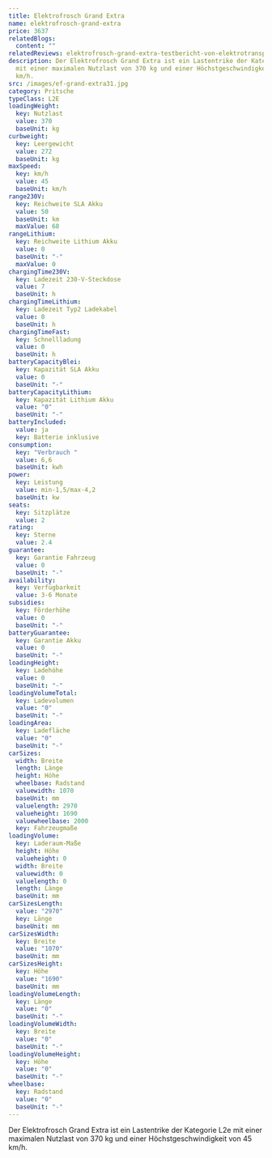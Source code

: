 ```yaml
---
title: Elektrofrosch Grand Extra
name: elektrofrosch-grand-extra
price: 3637
relatedBlogs:
  content: ""
relatedReviews: elektrofrosch-grand-extra-testbericht-von-elektrotransporter-vergleich
description: Der Elektrofrosch Grand Extra ist ein Lastentrike der Kategorie L2e
  mit einer maximalen Nutzlast von 370 kg und einer Höchstgeschwindigkeit von 45
  km/h.
src: /images/ef-grand-extra31.jpg
category: Pritsche
typeClass: L2E
loadingWeight:
  key: Nutzlast
  value: 370
  baseUnit: kg
curbweight:
  key: Leergewicht
  value: 272
  baseUnit: kg
maxSpeed:
  key: km/h
  value: 45
  baseUnit: km/h
range230V:
  key: Reichweite SLA Akku
  value: 50
  baseUnit: km
  maxValue: 68
rangeLithium:
  key: Reichweite Lithium Akku
  value: 0
  baseUnit: "-"
  maxValue: 0
chargingTime230V:
  key: Ladezeit 230-V-Steckdose
  value: 7
  baseUnit: h
chargingTimeLithium:
  key: Ladezeit Typ2 Ladekabel
  value: 0
  baseUnit: h
chargingTimeFast:
  key: Schnellladung
  value: 0
  baseUnit: h
batteryCapacityBlei:
  key: Kapazität SLA Akku
  value: 0
  baseUnit: "-"
batteryCapacityLithium:
  key: Kapazität Lithium Akku
  value: "0"
  baseUnit: "-"
batteryIncluded:
  value: ja
  key: Batterie inklusive
consumption:
  key: "Verbrauch "
  value: 6,6
  baseUnit: kwh
power:
  key: Leistung
  value: min-1,5/max-4,2
  baseUnit: kw
seats:
  key: Sitzplätze
  value: 2
rating:
  key: Sterne
  value: 2.4
guarantee:
  key: Garantie Fahrzeug
  value: 0
  baseUnit: "-"
availability:
  key: Verfügbarkeit
  value: 3-6 Monate
subsidies:
  key: Förderhöhe
  value: 0
  baseUnit: "-"
batteryGuarantee:
  key: Garantie Akku
  value: 0
  baseUnit: "-"
loadingHeight:
  key: Ladehöhe
  value: 0
  baseUnit: "-"
loadingVolumeTotal:
  key: Ladevolumen
  value: "0"
  baseUnit: "-"
loadingArea:
  key: Ladefläche
  value: "0"
  baseUnit: "-"
carSizes:
  width: Breite
  length: Länge
  height: Höhe
  wheelbase: Radstand
  valuewidth: 1070
  baseUnit: mm
  valuelength: 2970
  valueheight: 1690
  valuewheelbase: 2000
  key: Fahrzeugmaße
loadingVolume:
  key: Laderaum-Maße
  height: Höhe
  valueheight: 0
  width: Breite
  valuewidth: 0
  valuelength: 0
  length: Länge
  baseUnit: mm
carSizesLength:
  value: "2970"
  key: Länge
  baseUnit: mm
carSizesWidth:
  key: Breite
  value: "1070"
  baseUnit: mm
carSizesHeight:
  key: Höhe
  value: "1690"
  baseUnit: mm
loadingVolumeLength:
  key: Länge
  value: "0"
  baseUnit: "-"
loadingVolumeWidth:
  key: Breite
  value: "0"
  baseUnit: "-"
loadingVolumeHeight:
  key: Höhe
  value: "0"
  baseUnit: "-"
wheelbase:
  key: Radstand
  value: "0"
  baseUnit: "-"
---
```

Der Elektrofrosch Grand Extra ist ein Lastentrike der Kategorie L2e mit einer maximalen Nutzlast von 370 kg und einer Höchstgeschwindigkeit von 45 km/h.